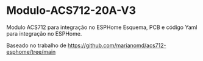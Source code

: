 # Modulo-ACS712-20A-V3
Modulo  ACS712 para integração no ESPHome
Esquema, PCB e código Yaml para integração no ESPHome.


Baseado no trabalho de https://github.com/marianomd/acs712-esphome/tree/main





